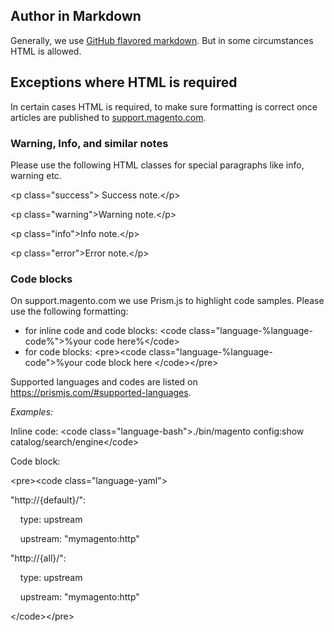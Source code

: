 ## Author in Markdown
Generally, we use [GitHub flavored markdown](https://github.github.com/gfm/). But in some circumstances HTML is allowed.

## Exceptions where HTML is required

In certain cases HTML is required, to make sure formatting is correct once articles are published to [support.magento.com](https://support.magento.com/hc/en-us).

### Warning, Info, and similar notes

Please use the following HTML classes for special paragraphs like info, warning etc.

&lt;p class="success"&gt; Success note.&lt;/p&gt;

&lt;p class="warning"&gt;Warning note.&lt;/p&gt;

&lt;p class="info"&gt;Info note.&lt;/p&gt;

&lt;p class="error"&gt;Error note.&lt;/p&gt;


### Code blocks

On support.magento.com we use Prism.js to highlight code samples.
Please use the following formatting:

* for inline code and code blocks: &lt;code class="language-%language-code%"&gt;%your code here%&lt;/code&gt;
* for code blocks:
  &lt;pre&gt;&lt;code class="language-%language-code"&gt;%your
    code
    block
    here &lt;/code&gt;&lt;/pre&gt;


Supported languages and codes are listed on https://prismjs.com/#supported-languages.

*Examples:*

Inline code: &lt;code class="language-bash"&gt;./bin/magento config:show catalog/search/engine&lt;/code&gt;

Code block:

&lt;pre&gt;&lt;code class="language-yaml"&gt;

"http://{default}/":

&nbsp;&nbsp;&nbsp;&nbsp;type: upstream

&nbsp;&nbsp;&nbsp;&nbsp;upstream: "mymagento:http"

"http://{all}/":

&nbsp;&nbsp;&nbsp;&nbsp;type: upstream

&nbsp;&nbsp;&nbsp;&nbsp;upstream: "mymagento:http"

  &lt;/code&gt;&lt;/pre&gt;
